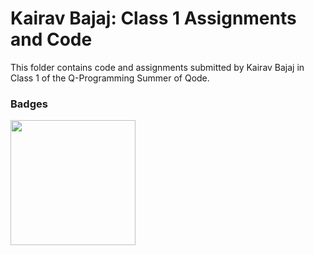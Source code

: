 # Kairav Bajaj: Class 1 Assignments and Code
This folder contains code and assignments submitted by Kairav Bajaj in Class 1 of the Q-Programming Summer of Qode.
### Badges
<img src="/badges/attendance.png" width="200px" height="200px">